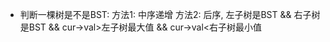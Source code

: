 

* 判断一棵树是不是BST:
    方法1: 中序递增
    方法2: 后序, 左子树是BST && 右子树是BST && cur->val>左子树最大值 && cur->val<右子树最小值